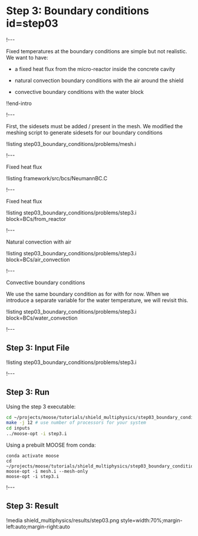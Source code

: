 # Step 3: Boundary conditions id=step03

!---

Fixed temperatures at the boundary conditions are simple but not realistic. We want to have:

- a fixed heat flux from the micro-reactor inside the concrete cavity

- natural convection boundary conditions with the air around the shield

- convective boundary conditions with the water block

!!end-intro

<!-- See index.md, the boundary conditions system is presented here -->

!---

First, the sidesets must be added / present in the mesh.
We modified the meshing script to generate sidesets for our boundary conditions

!listing step03_boundary_conditions/problems/mesh.i

!---

Fixed heat flux


!listing framework/src/bcs/NeumannBC.C

!---

Fixed heat flux


!listing step03_boundary_conditions/problems/step3.i block=BCs/from_reactor

!---

Natural convection with air


!listing step03_boundary_conditions/problems/step3.i block=BCs/air_convection

!---

Convective boundary conditions

We use the same boundary condition as for with for now. When we introduce a separate variable for the
water temperature, we will revisit this.

!listing step03_boundary_conditions/problems/step3.i block=BCs/water_convection

!---

## Step 3: Input File

!listing step03_boundary_conditions/problems/step3.i

!---

## Step 3: Run

Using the step 3 executable:

```bash
cd ~/projects/moose/tutorials/shield_multiphysics/step03_boundary_conditions
make -j 12 # use number of processors for your system
cd inputs
../moose-opt -i step3.i
```

Using a prebuilt MOOSE from conda:

```
conda activate moose
cd ~/projects/moose/tutorials/shield_multiphysics/step03_boundary_conditions/inputs
moose-opt -i mesh.i --mesh-only
moose-opt -i step3.i
```

!---

## Step 3: Result

!media shield_multiphysics/results/step03.png style=width:70%;margin-left:auto;margin-right:auto
